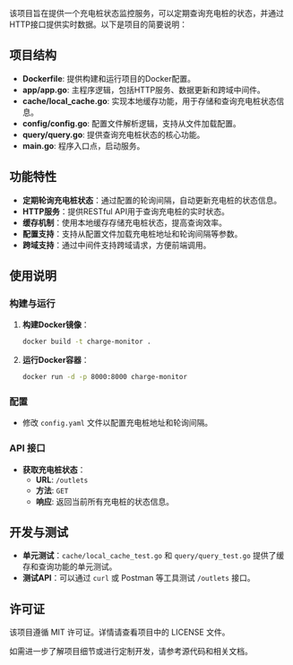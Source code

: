 该项目旨在提供一个充电桩状态监控服务，可以定期查询充电桩的状态，并通过HTTP接口提供实时数据。以下是项目的简要说明：

## 项目结构

- **Dockerfile**: 提供构建和运行项目的Docker配置。
- **app/app.go**: 主程序逻辑，包括HTTP服务、数据更新和跨域中间件。
- **cache/local_cache.go**: 实现本地缓存功能，用于存储和查询充电桩状态信息。
- **config/config.go**: 配置文件解析逻辑，支持从文件加载配置。
- **query/query.go**: 提供查询充电桩状态的核心功能。
- **main.go**: 程序入口点，启动服务。

## 功能特性

- **定期轮询充电桩状态**：通过配置的轮询间隔，自动更新充电桩的状态信息。
- **HTTP服务**：提供RESTful API用于查询充电桩的实时状态。
- **缓存机制**：使用本地缓存存储充电桩状态，提高查询效率。
- **配置支持**：支持从配置文件加载充电桩地址和轮询间隔等参数。
- **跨域支持**：通过中间件支持跨域请求，方便前端调用。

## 使用说明

### 构建与运行

1. **构建Docker镜像**：
   ```bash
   docker build -t charge-monitor .
   ```

2. **运行Docker容器**：
   ```bash
   docker run -d -p 8000:8000 charge-monitor
   ```

### 配置

- 修改 `config.yaml` 文件以配置充电桩地址和轮询间隔。

### API 接口

- **获取充电桩状态**：
  - **URL**: `/outlets`
  - **方法**: `GET`
  - **响应**: 返回当前所有充电桩的状态信息。

## 开发与测试

- **单元测试**：`cache/local_cache_test.go` 和 `query/query_test.go` 提供了缓存和查询功能的单元测试。
- **测试API**：可以通过 `curl` 或 Postman 等工具测试 `/outlets` 接口。

## 许可证

该项目遵循 MIT 许可证。详情请查看项目中的 LICENSE 文件。

如需进一步了解项目细节或进行定制开发，请参考源代码和相关文档。